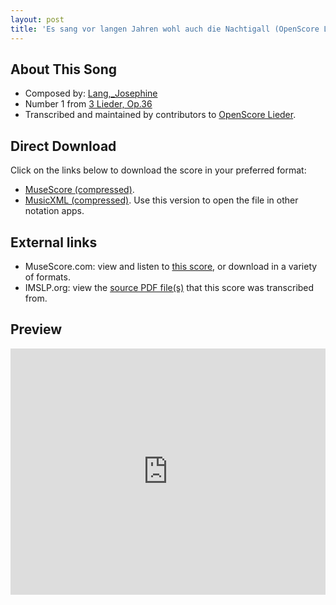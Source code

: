 ```yaml
---
layout: post
title: 'Es sang vor langen Jahren wohl auch die Nachtigall (OpenScore Lieder Corpus)'
---
```


## About This Song

- Composed by: [Lang,_Josephine](https://fourscoreandmore.org/openscore/lieder/Lang,_Josephine)
- Number 1 from [3 Lieder, Op.36](https://fourscoreandmore.org/openscore/lieder/Lang,_Josephine/3_Lieder,_Op.36)
- Transcribed and maintained by contributors to [OpenScore Lieder].

[OpenScore Lieder]: https://musescore.com/openscore-lieder-corpus

## Direct Download

Click on the links below to download the score in your preferred format:
- [MuseScore (compressed)](https://github.com/openscore/lieder/blob/main/scores/Lang,_Josephine/3_Lieder,_Op.36/1_Es_sang_vor_langen_Jahren_wohl_auch_die_Nachtigall/lc6112984.mscz?raw=true).
- [MusicXML (compressed)](https://github.com/openscore/lieder/blob/main/scores/Lang,_Josephine/3_Lieder,_Op.36/1_Es_sang_vor_langen_Jahren_wohl_auch_die_Nachtigall/lc6112984.mxl?raw=true). Use this version to open the file in other notation apps.

## External links

- MuseScore.com: view and listen to [this score][MuseScore], or download in a variety of formats.
- IMSLP.org: view the [source PDF file(s)][IMSLP] that this score was transcribed from.

[MuseScore]: https://musescore.com/score/6112984
[IMSLP]: https://imslp.org/wiki/Special:ReverseLookup/617782

## Preview

<iframe width="100%" height="394" src="https://musescore.com/openscore-lieder-corpus/scores/6112984/embed" frameborder="0" allowfullscreen allow="autoplay; fullscreen"></iframe>
